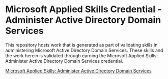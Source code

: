 # Microsoft Applied Skills Credential - Administer Active Directory Domain Services
This repository hosts work that is generated as part of validating skills in administering Microsoft Active Directory Domain Services. These skills and the work herein is validated through earning the Microsoft Applied Skills: Administer Active Directory Domain Services credential.

[Microsoft Applied Skills: Administer Active Directory Domain Services](https://learn.microsoft.com/en-us/credentials/applied-skills/administer-active-directory-domain-services/)
